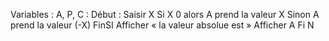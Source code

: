 
Variables : A, P, C : 
Début :
Saisir X
Si X 0 alors 
            A prend la valeur X
           Sinon
           A prend la valeur (-X)
FinSI
Afficher « la valeur absolue est »
  Afficher A 
Fi N
